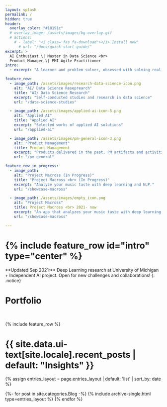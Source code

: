 ```yaml
---
layout: splash
permalink: /
hidden: true
header:
  overlay_color: "#18191c"
  # overlay_image: /assets/images/bg-overlay.gif
  # actions:
    # - label: "<i class='fas fa-download'></i> Install now"
      # url: "/docs/quick-start-guide/"
excerpt: >
  AI Enthusiast \| Master in Data Science <br>
  Product Manager \| PMI Agile Practitioner
intro: 
  - excerpt: "A learner and problem solver, obsessed with solving real-world problems.<br> <br>[About Me](/bio){: .btn .btn--primary}"

feature_row:
  - image_path: /assets/images/research-data-science-icon.png
    alt: "AI/ Data Science Reseprearch"
    title: "AI/ Data Science Research"
    excerpt: "Self-conducted studies and research in data science"
    url: "/data-science-studies"

  - image_path: /assets/images/applied-ai-icon-5.png
    alt: "Applied AI"
    title: "Applied AI"
    excerpt: "Selected works of applied AI solutions"
    url: "/applied-ai"

  - image_path: /assets/images/pm-general-icon-3.png
    alt: "Product Management"
    title: Product Management
    excerpt: "Products delivered in the past, PM artifacts and activities highlights"
    url: "/pm-general"

feature_row_in_progress:
  - image_path: 
    alt: "Project Macross (In Progress)"
    title: "Project Macross <br> (In Progress)"
    excerpt: "Analyze your music taste with deep learning and NLP."
    url: "/showcase-macross"

  - image_path: /assets/images/empty_icon.png
    alt: "Project Macross"
    title: Project Macross <br> 2021- now
    excerpt: "An app that analyzes your music taste with deep learning and NLP technologies."
    url: "/showcase-macross"

---
```

<h1>{% include feature_row id="intro" type="center" %}</h1>
**Updated Sep 2021:** Deep Learning research at University of Michigan + Independent AI project. Open for new challenges and collaborations!
{: .notice}

<h1 class="archive__item-title">Portfolio</h1><br>

{% include feature_row %}

<h1 class="archive__item-title">{{ site.data.ui-text[site.locale].recent_posts | default: "Insights" }}</h1>

{% assign entries_layout = page.entries_layout | default: 'list' |  sort_by: date %}
<div class="entries-{{ entries_layout }}">
  {%- for post in site.categories.Blog -%}
    {% include archive-single.html type=entries_layout %}
  {% endfor %}
</div>